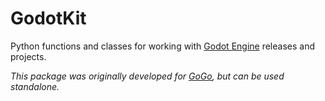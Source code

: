 # GodotKit

Python functions and classes for working with [Godot Engine](https://godotengine.org/) releases and projects.

*This package was originally developed for *[GoGo](https://github.com/krosseye/gogo)*, but can be used standalone.*
